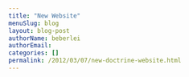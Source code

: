 ```yaml
---
title: "New Website"
menuSlug: blog
layout: blog-post
authorName: beberlei
authorEmail:
categories: []
permalink: /2012/03/07/new-doctrine-website.html
---
```



